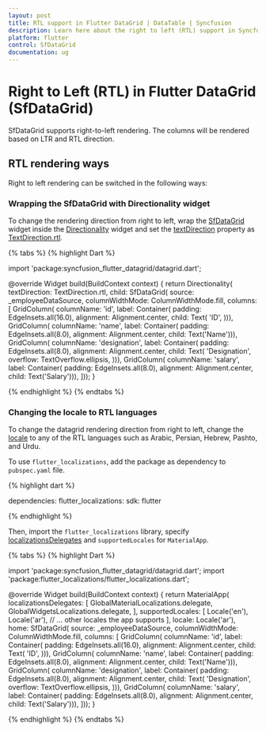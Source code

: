 ```yaml
---
layout: post
title: RTL support in Flutter DataGrid | DataTable | Syncfusion 
description: Learn here about the right to left (RTL) support in Syncfusion Flutter DataGrid (SfDataGrid) widget and more.
platform: flutter
control: SfDataGrid
documentation: ug
---
```


# Right to Left (RTL) in Flutter DataGrid (SfDataGrid)

SfDataGrid supports right-to-left rendering. The columns will be rendered based on LTR and RTL direction.

## RTL rendering ways

Right to left rendering can be switched in the following ways:

### Wrapping the SfDataGrid with Directionality widget

To change the rendering direction from right to left, wrap the [SfDataGrid](https://pub.dev/documentation/syncfusion_flutter_datagrid/latest/datagrid/SfDataGrid-class.html) widget inside the [Directionality](https://api.flutter.dev/flutter/widgets/Directionality-class.html) widget and set the [textDirection](https://api.flutter.dev/flutter/widgets/Directionality/textDirection.html) property as [TextDirection.rtl](https://api.flutter.dev/flutter/dart-ui/TextDirection-class.html).

{% tabs %}
{% highlight Dart %}

import 'package:syncfusion_flutter_datagrid/datagrid.dart';

@override
Widget build(BuildContext context) {
  return Directionality(
      textDirection: TextDirection.rtl,
      child: SfDataGrid(
          source: _employeeDataSource,
          columnWidthMode: ColumnWidthMode.fill,
          columns: <GridColumn>[
            GridColumn(
                columnName: 'id',
                label: Container(
                    padding: EdgeInsets.all(16.0),
                    alignment: Alignment.center,
                    child: Text(
                      'ID',
                    ))),
            GridColumn(
                columnName: 'name',
                label: Container(
                    padding: EdgeInsets.all(8.0),
                    alignment: Alignment.center,
                    child: Text('Name'))),
            GridColumn(
                columnName: 'designation',
                label: Container(
                    padding: EdgeInsets.all(8.0),
                    alignment: Alignment.center,
                    child: Text(
                      'Designation',
                      overflow: TextOverflow.ellipsis,
                    ))),
            GridColumn(
                columnName: 'salary',
                label: Container(
                    padding: EdgeInsets.all(8.0),
                    alignment: Alignment.center,
                    child: Text('Salary'))),
          ]));
}

{% endhighlight %}
{% endtabs %}

### Changing the locale to RTL languages

To change the datagrid rendering direction from right to left, change the [locale](https://api.flutter.dev/flutter/material/MaterialApp/locale.html) to any of the RTL languages such as Arabic, Persian, Hebrew, Pashto, and Urdu.

To use `flutter_localizations`, add the package as dependency to `pubspec.yaml` file.

{% highlight dart %}

dependencies:
flutter_localizations:
  sdk: flutter

{% endhighlight %}

Then, import the `flutter_localizations` library, specify [localizationsDelegates](https://api.flutter.dev/flutter/widgets/LocalizationsDelegate-class.html) and `supportedLocales` for `MaterialApp`.

{% tabs %}
{% highlight Dart %}

import 'package:syncfusion_flutter_datagrid/datagrid.dart';
import 'package:flutter_localizations/flutter_localizations.dart';

@override
Widget build(BuildContext context) {
  return MaterialApp(
      localizationsDelegates: [
        GlobalMaterialLocalizations.delegate,
        GlobalWidgetsLocalizations.delegate,
      ],
      supportedLocales: <Locale>[
        Locale('en'),
        Locale('ar'),
        // ... other locales the app supports
      ],
      locale: Locale('ar'),
      home: SfDataGrid(
          source: _employeeDataSource,
          columnWidthMode: ColumnWidthMode.fill,
          columns: <GridColumn>[
            GridColumn(
                columnName: 'id',
                label: Container(
                    padding: EdgeInsets.all(16.0),
                    alignment: Alignment.center,
                    child: Text(
                      'ID',
                    ))),
            GridColumn(
                columnName: 'name',
                label: Container(
                    padding: EdgeInsets.all(8.0),
                    alignment: Alignment.center,
                    child: Text('Name'))),
            GridColumn(
                columnName: 'designation',
                label: Container(
                    padding: EdgeInsets.all(8.0),
                    alignment: Alignment.center,
                    child: Text(
                      'Designation',
                      overflow: TextOverflow.ellipsis,
                    ))),
            GridColumn(
                columnName: 'salary',
                label: Container(
                    padding: EdgeInsets.all(8.0),
                    alignment: Alignment.center,
                    child: Text('Salary'))),
          ]));
}

{% endhighlight %}
{% endtabs %}